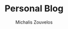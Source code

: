 ---
author: Michalis Zouvelos
description: "Blog about posts other than data"
cascade:
  author: Michalis Zouvelos
  show_author_byline: false
  show_comments: true
  show_post_date: true
layout: list
show_author_byline: false
show_post_date: true
show_post_thumbnail: true
title: Personal Blog
images:
- featured.png
---